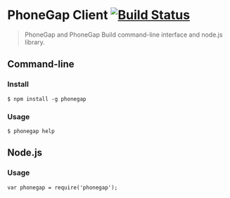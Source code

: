 # PhoneGap Client [![Build Status][travis-ci-img]][travis-ci-url]

> PhoneGap and PhoneGap Build command-line interface and node.js library.

## Command-line

### Install

    $ npm install -g phonegap

### Usage

    $ phonegap help

## Node.js

### Usage

    var phonegap = require('phonegap');

[travis-ci-img]: https://secure.travis-ci.org/mwbrooks/phonegap-client.png
[travis-ci-url]: http://travis-ci.org/mwbrooks/phonegap-client

